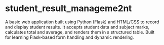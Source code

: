 # student_result_manageme2nt
A basic web application built using Python (Flask) and HTML/CSS to record and display student results. It accepts student data and subject marks, calculates total and average, and renders them in a structured table. Built for learning Flask-based form handling and dynamic rendering.
